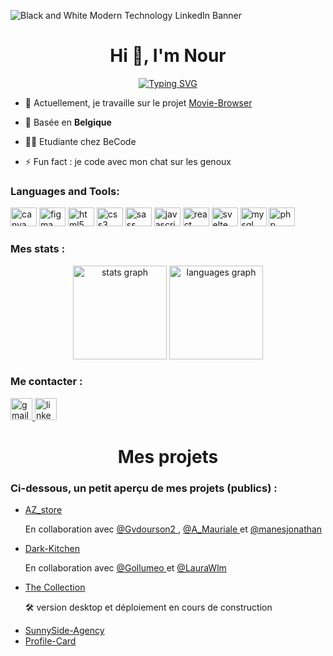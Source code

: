 ![Black and White Modern Technology LinkedIn Banner](https://user-images.githubusercontent.com/117478874/212702905-636993c8-705d-41cd-83b8-687e340412c1.png)

<h1 align="center">Hi 👋, I'm Nour</h1>

<p align="center">
  <!-- Typing SVG by DenverCoder1 - https://github.com/DenverCoder1/readme-typing-svg -->
  <a href="https://git.io/typing-svg"><img src="https://readme-typing-svg.demolab.com?font=Shadows+Into+Light&duration=4000&pause=500&color=85586F&center=true&vCenter=true&multiline=true&repeat=false&width=435&height=125&lines=Web+Developer+front-end;Design+experience;Always+learning;A+child+having+fun+with+the+code" alt="Typing SVG" /></a>
  </p>
  
  - 🔭 Actuellement, je travaille sur le projet [Movie-Browser](https://github.com/NourEve/movieBrowser)

- 🌱 Basée en **Belgique**

- 👨‍💻 Etudiante chez BeCode

- ⚡ Fun fact : je code avec mon chat sur les genoux

<h3 align="left">Languages and Tools:</h3>
<div align="left">
  <img src="https://cdn.jsdelivr.net/gh/devicons/devicon/icons/canva/canva-original.svg" height="30" width="42" alt="canva logo"  />
  <img src="https://cdn.jsdelivr.net/gh/devicons/devicon/icons/figma/figma-original.svg" height="30" width="42" alt="figma logo"  />
  <img src="https://cdn.jsdelivr.net/gh/devicons/devicon/icons/html5/html5-original.svg" height="30" width="42" alt="html5 logo"  />
  <img src="https://cdn.jsdelivr.net/gh/devicons/devicon/icons/css3/css3-original.svg" height="30" width="42" alt="css3 logo"  />
  <img src="https://cdn.jsdelivr.net/gh/devicons/devicon/icons/sass/sass-original.svg" height="30" width="42" alt="sass logo"  />
  <img src="https://cdn.jsdelivr.net/gh/devicons/devicon/icons/javascript/javascript-original.svg" height="30" width="42" alt="javascript logo"  />
  <img src="https://cdn.jsdelivr.net/gh/devicons/devicon/icons/react/react-original.svg" height="30" width="42" alt="react logo"  />
  <img src="https://cdn.jsdelivr.net/gh/devicons/devicon/icons/svelte/svelte-original.svg" height="30" width="42" alt="svelte logo"  />
  <img src="https://cdn.jsdelivr.net/gh/devicons/devicon/icons/mysql/mysql-original.svg" height="30" width="42" alt="mysql logo"  />
  <img src="https://cdn.jsdelivr.net/gh/devicons/devicon/icons/php/php-original.svg" height="30" width="42" alt="php logo"  />
</div>

<h3 align="left">Mes stats :</h3>
<div align="center">
  <img src="https://github-readme-stats.vercel.app/api?hide_title=false&hide_rank=false&show_icons=true&include_all_commits=true&count_private=true&disable_animations=false&theme=nightowl&locale=fr&hide_border=true&username=NourEve" height="150" alt="stats graph"  />
  <img src="https://github-readme-stats.vercel.app/api/top-langs?locale=fr&hide_title=false&layout=compact&card_width=320&langs_count=5&theme=nightowl&hide_border=true&username=NourEve" height="150" alt="languages graph"  />
</div>
  

<h3 align="left">Me contacter :</h3>
<div align="left">
 <a href="mailto:nour.everaert.prof@gmail.com" target="_blank">
    <img src="https://img.shields.io/static/v1?message=Gmail&logo=gmail&label=&color=D14836&logoColor=white&labelColor=&style=for-the-badge" height="35" alt="gmail logo"  />
  </a>
  <a href="https://www.linkedin.com/in/nour-everaert/" target="_blank">
    <img src="https://img.shields.io/static/v1?message=LinkedIn&logo=linkedin&label=&color=0077B5&logoColor=white&labelColor=&style=for-the-badge" height="35" alt="linkedin logo"  />
  </a>
</div>

<h1 align="center">Mes projets</h1>
<h3 align="left">Ci-dessous, un petit aperçu de mes projets (publics) :</h3>

<div align="left">
<ul>
<li>
<a href="https://github.com/NourEve/az_store" target="_blank">AZ_store</a>
<p>En collaboration avec <a href="https://github.com/vdourson2" target="_blank">@Gvdourson2 </a>, <a href="https://github.com/A-Mariaule" target="_blank">@A_Mauriale </a> et <a href="https://github.com/manesjonathan" target="_blank">@manesjonathan </a></p>
</li>

<li>
<a href="https://github.com/NourEve/Dark-kitchen" target="_blank">Dark-Kitchen</a>
<p>En collaboration avec <a href="https://github.com/gollumeo" target="_blank">@Gollumeo </a> et <a href="https://github.com/LauraWlm" target="_blank">@LauraWlm </a></p>
</li>

<li>
<a href="https://github.com/NourEve/The-Collection" target="_blank">The Collection</a>
<p> 🛠 version desktop et déploiement en cours de construction </p>
</li>

<li>
<a href="https://github.com/NourEve/sunnyside-agency" target="_blank">SunnySide-Agency</a>
</li>

<li>
<a href="https://github.com/NourEve/profile-card" target="_blank">Profile-Card
</a>
</li>
</ul>
</div>


